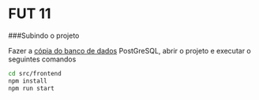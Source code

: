 # FUT 11

###Subindo o projeto

Fazer a [cópia do banco de dados](fut11DB.backup) PostGreSQL, abrir o projeto e executar o seguintes comandos

```bash
cd src/frontend
npm install
npm run start
```
